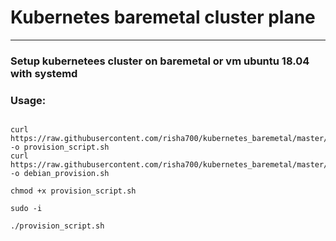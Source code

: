 # Kubernetes baremetal cluster plane
---
### Setup kubernetees cluster on baremetal or vm ubuntu 18.04 with systemd

### Usage:

```

curl https://raw.githubusercontent.com/risha700/kubernetes_baremetal/master/kubernetes_provision.sh -o provision_script.sh
curl https://raw.githubusercontent.com/risha700/kubernetes_baremetal/master/debian_provision.sh -o debian_provision.sh

chmod +x provision_script.sh

sudo -i

./provision_script.sh

```